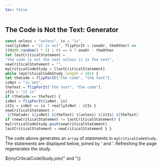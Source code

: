 ```yaml
---
toc: false
---
```

## The Code is Not the Text: Generator
```js echo
const unless = "unless", is = "is",
reallyIsNot = "it is not", flipForIt = (oneOr, theOther) =>
((Math.random() * 2) | 0) == 0 ? oneOr : theOther
let lastCriticalStatement =
"the code is not the text unless it is the text",
newCriticalStatement = "",
myCriticalCodeStudy = [lastCriticalStatement]
while (myCriticalCodeStudy.length < 101) {
let theCode = flipForIt("the code", "the text"),
isNot = "is not",
theText = flipForIt("the text", "the code"),
itIs = "it is"
if (theCode == theText) {
isNot = flipForIt(isNot, is)
itIs = isNot == is ? reallyIsNot : itIs }
newCriticalStatement =
`${theCode} ${isNot} ${theText} ${unless} ${itIs} ${theText}`
if (newCriticalStatement != lastCriticalStatement) {
myCriticalCodeStudy.push(newCriticalStatement)
lastCriticalStatement = newCriticalStatement } }
```
The code above generates an `array` of statements in `myCriticalCodeStudy`. The statements are displayed below, joined by ‘ and ’. Refreshing the page regenerates the study.
<p>${myCriticalCodeStudy.join(" and ")}</p>